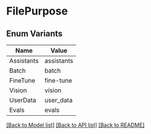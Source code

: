 # FilePurpose

## Enum Variants

| Name | Value |
|---- | -----|
| Assistants | assistants |
| Batch | batch |
| FineTune | fine-tune |
| Vision | vision |
| UserData | user_data |
| Evals | evals |


[[Back to Model list]](../README.md#documentation-for-models) [[Back to API list]](../README.md#documentation-for-api-endpoints) [[Back to README]](../README.md)


